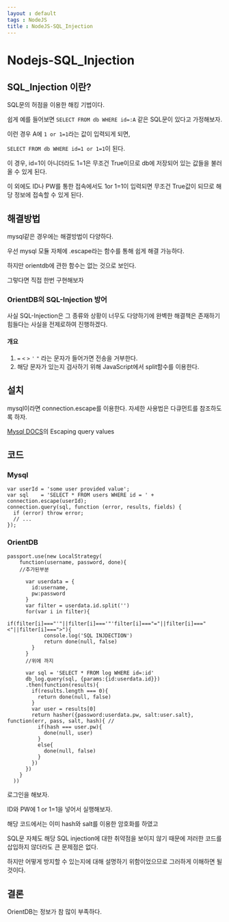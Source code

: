 ```yaml
---
layout : default
tags : NodeJS
title : NodeJS-SQL_Injection
---
```


# Nodejs-SQL_Injection

## SQL_Injection 이란?

SQL문의 허점을 이용한 해킹 기법이다.

쉽게 예를 들어보면 ```SELECT FROM db WHERE id=:A``` 같은 SQL문이 있다고 가정해보자.

이런 경우 A에 `1 or 1=1`라는 값이 입력되게 되면,

`SELECT FROM db WHERE id=1 or 1=1`이 된다.

이 경우, id=1이 아니더라도 1=1은 무조건 True이므로 db에 저장되어 있는 값들을 불러올 수 있게 된다.

이 외에도 ID나 PW를 통한 접속에서도 1or 1=1이 입력되면 무조건 True값이 되므로 해당 정보에 접속할 수 있게 된다.

## 해결방법

mysql같은 경우에는 해결방법이 다양하다.

우선 mysql 모듈 자체에 .escape라는 함수를 통해 쉽게 해결 가능하다.

하지만 orientdb에 관한 함수는 없는 것으로 보인다.

그렇다면 직접 한번 구현해보자

### OrientDB의 SQL-Injection 방어

사실 SQL-Injection은 그 종류와 상황이 너무도 다양하기에 완벽한 해결책은 존재하기 힘들다는 사실을 전제로하여 진행하겠다.

#### 개요

1. `=` `<` `>` `'` `"` 라는 문자가 들어가면 전송을 거부한다.
2. 해당 문자가 있는지 검사하기 위해 JavaScript에서 split함수를 이용한다.

## 설치

mysql이라면 connection.escape를 이용한다. 자세한 사용법은 다큐먼트를 참조하도록 하자.

[Mysql DOCS](https://www.npmjs.com/package/mysql#escaping-query-values)의 Escaping query values

## 코드

### Mysql

```{javascript}
var userId = 'some user provided value';
var sql    = 'SELECT * FROM users WHERE id = ' + connection.escape(userId);
connection.query(sql, function (error, results, fields) {
  if (error) throw error;
  // ...
});
```

### OrientDB

```{javascrinpt}
passport.use(new LocalStrategy(
    function(username, password, done){
    //추가된부분

      var userdata = {
        id:username,
        pw:password
      }
      var filter = userdata.id.split('')
      for(var i in filter){
      if(filter[i]==="'"||filter[i]==='"'filter[i]==="="||filter[i]==="<"||filter[i]===">"){
        	console.log('SQL INJDECTION')
        	return done(null, false)
        }
      }
      //위에 까지

      var sql = 'SELECT * FROM log WHERE id=:id'
      db_log.query(sql, {params:{id:userdata.id}})
      .then(function(results){
        if(results.length === 0){
          return done(null, false)
        }
        var user = results[0]
        return hasher({password:userdata.pw, salt:user.salt}, function(err, pass, salt, hash){ //
          if(hash === user.pw){
            done(null, user)
          }
          else{
            done(null, false)
          }
        })
      })
    }
  ))
```

로그인을 해보자.

ID와 PW에 1 or 1=1을 넣어서 실행해보자.

해당 코드에서는 이미 hash와 salt를 이용한 암호화를 하였고

SQL문 자체도 해당 SQL injection에 대한 취약점을 보이지 않기 때문에 저러한 코드를 삽입하지 않더라도 큰 문제점은 없다.

하지만 어떻게 방지할 수 있는지에 대해 설명하기 위함이었으므로 그러하게 이해하면 될 것이다.

## 결론

OrientDB는 정보가 참 많이 부족하다.
